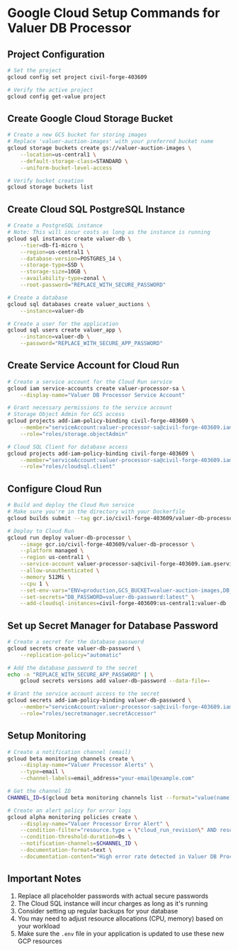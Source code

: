 # Google Cloud Setup Commands for Valuer DB Processor

## Project Configuration
```bash
# Set the project
gcloud config set project civil-forge-403609

# Verify the active project
gcloud config get-value project
```

## Create Google Cloud Storage Bucket
```bash
# Create a new GCS bucket for storing images
# Replace 'valuer-auction-images' with your preferred bucket name
gcloud storage buckets create gs://valuer-auction-images \
    --location=us-central1 \
    --default-storage-class=STANDARD \
    --uniform-bucket-level-access

# Verify bucket creation
gcloud storage buckets list
```

## Create Cloud SQL PostgreSQL Instance
```bash
# Create a PostgreSQL instance
# Note: This will incur costs as long as the instance is running
gcloud sql instances create valuer-db \
    --tier=db-f1-micro \
    --region=us-central1 \
    --database-version=POSTGRES_14 \
    --storage-type=SSD \
    --storage-size=10GB \
    --availability-type=zonal \
    --root-password="REPLACE_WITH_SECURE_PASSWORD"

# Create a database
gcloud sql databases create valuer_auctions \
    --instance=valuer-db

# Create a user for the application
gcloud sql users create valuer_app \
    --instance=valuer-db \
    --password="REPLACE_WITH_SECURE_APP_PASSWORD"
```

## Create Service Account for Cloud Run
```bash
# Create a service account for the Cloud Run service
gcloud iam service-accounts create valuer-processor-sa \
    --display-name="Valuer DB Processor Service Account"

# Grant necessary permissions to the service account
# Storage Object Admin for GCS access
gcloud projects add-iam-policy-binding civil-forge-403609 \
    --member="serviceAccount:valuer-processor-sa@civil-forge-403609.iam.gserviceaccount.com" \
    --role="roles/storage.objectAdmin"

# Cloud SQL Client for database access
gcloud projects add-iam-policy-binding civil-forge-403609 \
    --member="serviceAccount:valuer-processor-sa@civil-forge-403609.iam.gserviceaccount.com" \
    --role="roles/cloudsql.client"
```

## Configure Cloud Run
```bash
# Build and deploy the Cloud Run service
# Make sure you're in the directory with your Dockerfile
gcloud builds submit --tag gcr.io/civil-forge-403609/valuer-db-processor

# Deploy to Cloud Run
gcloud run deploy valuer-db-processor \
    --image gcr.io/civil-forge-403609/valuer-db-processor \
    --platform managed \
    --region us-central1 \
    --service-account valuer-processor-sa@civil-forge-403609.iam.gserviceaccount.com \
    --allow-unauthenticated \
    --memory 512Mi \
    --cpu 1 \
    --set-env-vars="ENV=production,GCS_BUCKET=valuer-auction-images,DB_NAME=valuer_auctions,DB_USER=valuer_app,PROJECT_ID=civil-forge-403609,DB_INSTANCE=valuer-db" \
    --set-secrets="DB_PASSWORD=valuer-db-password:latest" \
    --add-cloudsql-instances=civil-forge-403609:us-central1:valuer-db
```

## Set up Secret Manager for Database Password
```bash
# Create a secret for the database password
gcloud secrets create valuer-db-password \
    --replication-policy="automatic"

# Add the database password to the secret
echo -n "REPLACE_WITH_SECURE_APP_PASSWORD" | \
    gcloud secrets versions add valuer-db-password --data-file=-

# Grant the service account access to the secret
gcloud secrets add-iam-policy-binding valuer-db-password \
    --member="serviceAccount:valuer-processor-sa@civil-forge-403609.iam.gserviceaccount.com" \
    --role="roles/secretmanager.secretAccessor"
```

## Setup Monitoring
```bash
# Create a notification channel (email)
gcloud beta monitoring channels create \
    --display-name="Valuer Processor Alerts" \
    --type=email \
    --channel-labels=email_address="your-email@example.com"

# Get the channel ID
CHANNEL_ID=$(gcloud beta monitoring channels list --format="value(name)" --filter="displayName=Valuer Processor Alerts")

# Create an alert policy for error logs
gcloud alpha monitoring policies create \
    --display-name="Valuer Processor Error Alert" \
    --condition-filter="resource.type = \"cloud_run_revision\" AND resource.labels.service_name = \"valuer-db-processor\" AND severity>=ERROR" \
    --condition-threshold-duration=0s \
    --notification-channels=$CHANNEL_ID \
    --documentation-format=text \
    --documentation-content="High error rate detected in Valuer DB Processor. Please investigate."
```

## Important Notes
1. Replace all placeholder passwords with actual secure passwords
2. The Cloud SQL instance will incur charges as long as it's running
3. Consider setting up regular backups for your database
4. You may need to adjust resource allocations (CPU, memory) based on your workload
5. Make sure the `.env` file in your application is updated to use these new GCP resources 